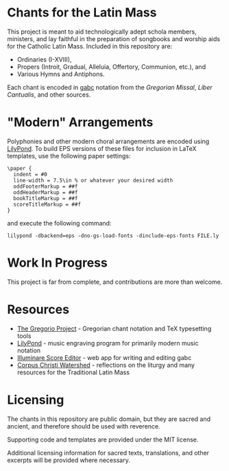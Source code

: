 # Chants for the Latin Mass

This project is meant to aid technologically adept schola members, ministers, and lay faithful in the preparation of songbooks and worship aids for the Catholic Latin Mass. Included in this repository are:

* Ordinaries (I-XVIII),
* Propers (Introit, Gradual, Alleluia, Offertory, Communion, etc.), and
* Various Hymns and Antiphons.

Each chant is encoded in [gabc][gregorio] notation from the _Gregorian Missal_, _Liber Cantualis_, and other sources.

# "Modern" Arrangements

Polyphonies and other modern choral arrangements are encoded using [LilyPond][]. To build EPS versions of these files for inclusion in LaTeX templates, use the following paper settings:

    \paper {
      indent = #0
      line-width = 7.5\in % or whatever your desired width
      oddFooterMarkup = ##f
      oddHeaderMarkup = ##f
      bookTitleMarkup = ##f
      scoreTitleMarkup = ##f
    }

and execute the following command:

    lilypond -dbackend=eps -dno-gs-load-fonts -dinclude-eps-fonts FILE.ly

# Work In Progress

This project is far from complete, and contributions are more than welcome.

# Resources

* [The Gregorio Project][gregorio] - Gregorian chant notation and TeX typesetting tools
* [LilyPond][lilypond] - music engraving program for primarily modern music notation
* [Illuminare Score Editor](http://dev.illuminarepublications.com/gregorio/) - web app for writing and editing gabc
* [Corpus Christi Watershed](http://www.ccwatershed.org/) - reflections on the liturgy and many resources for the Traditional Latin Mass

# Licensing

The chants in this repository are public domain, but they are sacred and ancient, and therefore should be used with reverence.

Supporting code and templates are provided under the MIT license.

Additional licensing information for sacred texts, translations, and other excerpts will be provided where necessary.

[gregorio]: http://gregorio-project.github.io/
[lilypond]: http://lilypond.org/
